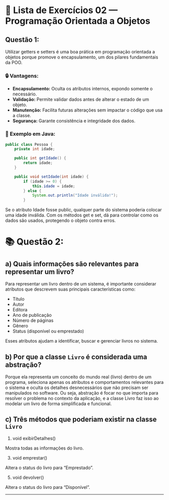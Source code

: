 # 📘 Lista de Exercícios 02 — Programação Orientada a Objetos

## Questão 1: 

Utilizar getters e setters é uma boa prática em programação orientada a objetos porque promove o encapsulamento, um dos pilares fundamentais da POO.

### 🔒 Vantagens:
- **Encapsulamento:** Oculta os atributos internos, expondo somente o necessário.
- **Validação:** Permite validar dados antes de alterar o estado de um objeto.
- **Manutenção:** Facilita futuras alterações sem impactar o código que usa a classe.
- **Segurança:** Garante consistência e integridade dos dados.

### 📌 Exemplo em Java:
```java
public class Pessoa {
    private int idade;

    public int getIdade() {
        return idade;
    }

    public void setIdade(int idade) {
        if (idade >= 0) {
            this.idade = idade;
        } else {
            System.out.println("Idade inválida!");
        }
```
Se o atributo Idade fosse public, qualquer parte do sistema poderia colocar uma idade inválida. Com os métodos get e set, dá para controlar como os dados são usados, protegendo o objeto contra erros.

# 📚 Questão 2:

## a) Quais informações são relevantes para representar um livro?

Para representar um livro dentro de um sistema, é importante considerar atributos que descrevem suas principais características como:

- Título
- Autor
- Editora
- Ano de publicação
- Número de páginas
- Gênero
- Status (disponível ou emprestado)

Esses atributos ajudam a identificar, buscar e gerenciar livros no sistema.


## b) Por que a classe `Livro` é considerada uma abstração?

Porque ela representa um conceito do mundo real (livro) dentro de um programa, seleciona apenas os atributos e comportamentos relevantes para o sistema e oculta os detalhes desnecessários que não precisam ser manipulados no software.
Ou seja, abstração é focar no que importa para resolver o problema no contexto da aplicação, e a classe Livro faz isso ao modelar um livro de forma simplificada e funcional.


## c) Três métodos que poderiam existir na classe `Livro`

1. void exibirDetalhes()

Mostra todas as informações do livro.

3. void emprestar()

Altera o status do livro para “Emprestado”.

5. void devolver()

Altera o status do livro para “Disponível”.

---

